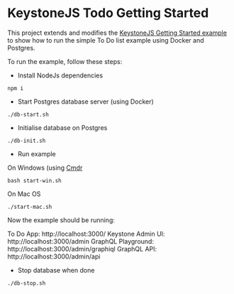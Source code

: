 # KeystoneJS Todo Getting Started

This project extends and modifies the [KeystoneJS Getting Started example](https://www.keystonejs.com/quick-start/) to show how to run the simple To Do list example using Docker and Postgres.

To run the example, follow these steps:

- Install NodeJs dependencies

```
npm i
```

- Start Postgres database server (using Docker)

```
./db-start.sh
```

- Initialise database on Postgres

```
./db-init.sh
```

- Run example

On Windows (using [Cmdr](https://cmder.net/)

```
bash start-win.sh
```

On Mac OS

```
./start-mac.sh
```

Now the example should be running:

To Do App:   http://localhost:3000/
Keystone Admin UI:   http://localhost:3000/admin
GraphQL Playground:  http://localhost:3000/admin/graphiql
GraphQL API:         http://localhost:3000/admin/api

- Stop database when done

```
./db-stop.sh
```